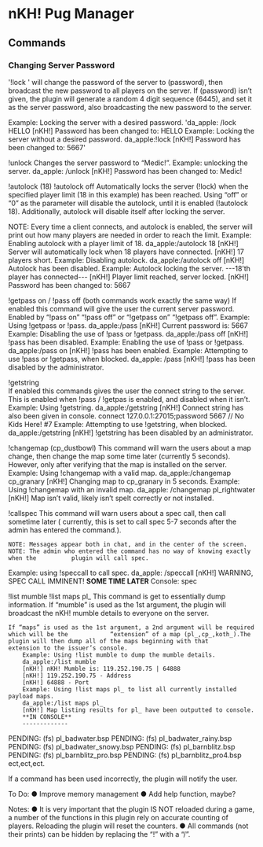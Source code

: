 nKH! Pug Manager
========

Commands
------------
### Changing Server Password
'!lock <password>' will change the password of the server to (password), then broadcast the new password 	to all players on the server.
If (password) isn’t given, the plugin will generate a random 4 digit sequence (6445), and set it as the server password, also broadcasting the new password to the server.

Example: Locking the server with a desired password. 
'da_apple: /lock HELLO
[nKH!] Password has been changed to: HELLO
Example: Locking the server without a desired password.
da_apple:!lock
[nKH!] Password has been changed to: 5667'

!unlock
	Changes the server password to “Medic!”.
	Example: unlocking the server.
	da_apple: /unlock
	[nKH!] Password has been changed to: Medic!

!autolock (18)
!autolock off
Automatically locks the server (!lock) when the specified player limit (18 in this example) 	has been reached. 
Using “off” or “0” as the parameter will disable the autolock, until it is enabled (!autolock 18). 		Additionally, autolock will disable itself after locking the server.

NOTE: Every time a client connects, and autolock is enabled, the server will print out how many players are needed in order to reach the limit.
	Example: Enabling autolock with a player limit of 18.
	da_apple:/autolock 18
	[nKH!] Server will automatically lock when 18 players have connected.
	[nKH!] 17 players short.
	Example: Disabling autolock.
	da_apple:/autolock off
	[nKH!] Autolock has been disabled.
	Example: Autolock locking the server.
	---18’th player has connected---
	[nKH!] Player limit reached, server locked.
	[nKH!] Password has been changed to: 5667



!getpass on / !pass off	(both commands work exactly the same way)
	If enabled this command will give the user the current server password.
	Enabled by “!pass on” “!pass off” or “!getpass on” “!getpass off”.
		Example: Using !getpass or !pass.
		da_apple:/pass
[nKH!] Current password is: 5667
		Example: Disabling the use of !pass or !getpass.
		da_apple:/pass off
		[nKH!] !pass has been disabled.
		Example: Enabling the use of !pass or !getpass.
		da_apple:/pass on
		[nKH!] !pass has been enabled.
		Example: Attempting to use !pass or !getpass, when blocked.
da_apple: /pass
[nKH!] !pass has been disabled by the administrator. 		

!getstring	
	If enabled this commands gives the user the connect string to the server.
	This is enabled when !pass / !getpas is enabled, and disabled when it isn’t.
		Example: Using !getstring.
		da_apple:/getstring
[nKH!] Connect string has also been given in console.
connect 127.0.0.1:27015;password 5667 // No Kids Here! #7
		Example: Attempting to use !getstring, when blocked.
		da_apple:/getstring
		[nKH!] !getstring has been disabled by an administrator.
		
!changemap (cp_dustbowl)
	This command will warn the users about a map change, then change the map some time		 	later (currently 5 seconds). However, only after verifying that the map is installed on the server.
		Example: Using !changemap with a valid map.
		da_apple:/changemap cp_granary
[nKH!] Changing map to cp_granary in 5 seconds.
Example: Using !changemap with an invalid map.
da_apple: /changemap pl_rightwater
[nKH!] Map isn’t valid, likely isn’t spelt correctly or not installed.
 	



	
!callspec
	This command will warn users about a spec call, then call sometime later ( currently, this		 	is set to call spec 5-7 seconds after the admin has entered the command.).

	NOTE: Messages appear both in chat, and in the center of the screen.
	NOTE: The admin who entered the command has no way of knowing exactly when the		 	plugin will call spec.
Example: using !speccall to call spec.
da_apple: /speccall
[nKH!] WARNING, SPEC CALL IMMINENT!
**SOME TIME LATER**
Console: spec

!list mumble
!list maps pl_
	This command is get to essentially dump information.
	 If “mumble” is used as the 1st argument, the plugin will broadcast the nKH! mumble		 	details to everyone on the server.
	
	If “maps” is used as the 1st argument, a 2nd argument will be required which will be the			“extension” of a map (pl_,cp_,koth_).The plugin will then dump all of the maps beginning with that		extension to the issuer’s console.
		Example: Using !list mumble to dump the mumble details.
		da_apple:/list mumble
		[nKH!] nKH! Mumble is: 119.252.190.75 | 64888
		[nKH!] 119.252.190.75 - Address
		[nKH!] 64888 - Port
		Example: Using !list maps pl_ to list all currently installed			payload maps.
		da_apple:/list maps pl_
		[nKH!] Map listing results for pl_ have been outputted to console.
		**IN CONSOLE**
		-------------
PENDING:   (fs) pl_badwater.bsp
PENDING:   (fs) pl_badwater_rainy.bsp
PENDING:   (fs) pl_badwater_snowy.bsp
PENDING:   (fs) pl_barnblitz.bsp
PENDING:   (fs) pl_barnblitz_pro.bsp
PENDING:   (fs) pl_barnblitz_pro4.bsp
		ect,ect,ect.


If a command has been used incorrectly, the plugin will notify the user.

To Do:
●	Improve memory management
●	Add help function, maybe?

Notes:
●	It is very important that the plugin IS NOT reloaded during a game, a number of the functions in this plugin rely on accurate counting of players. Reloading the plugin will reset the counters.
●	All commands (not their prints) can be hidden by replacing the “!” with a “/”.
